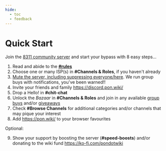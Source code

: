 ```yaml
---
hide:
  - toc
  - feedback
---
```


# Quick Start

Join the [8311 community server] and start your bypass with 8 easy steps...

1. Read and abide to the __[#rules]__
2. Choose one or many ISP(s) in __#Channels & Roles__, if you haven't already
3. [Mute the server, including suppressing everyone/here](https://support.discord.com/hc/en-us/articles/215253258-Notifications-Settings-101#h_3d6f7848-f80f-49d5-aaab-5dba23d2c3f8).
   We run group buys with notifications, you've been warned!!
4. Invite your friends and family <https://discord.pon.wiki/>
5. Drop a Hello! in __#chit-chat__
6. Unlock the *Bazaar* in __#Channels & Roles__ and join in any available [group buys] and/or
   [giveaways]
7. Check __#Browse Channels__ for additional categories and/or channels that may pique your interest
8. Add <https://pon.wiki/> to your browser favourites

Optional:

9. Show your support by boosting the server (__#speed-boosts__) and/or donating to the wiki fund
   <https://ko-fi.com/pondotwiki>

  [#rules]: index.md#rules
  [group buys]: group-buys.md
  [giveaways]: giveaways.md
  [8311 community server]: https://discord.pon.wiki/
